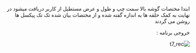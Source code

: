 <div dir = "rtl">
ابتدا مختصات گوشه بالا سمت چپ و طول و عرض مستطیل از کاربر دریافت میشود
در نهایت به کمک حلقه ها به اندازه گفته شده و از مختصات بیان شده تک تک پیکسل ها روشن می گردند
 
 خروجی برنامه :
 
 ![t7_rec](https://user-images.githubusercontent.com/80279784/113257216-844e0500-92df-11eb-9041-fe91bcc27efd.PNG)

</div>
